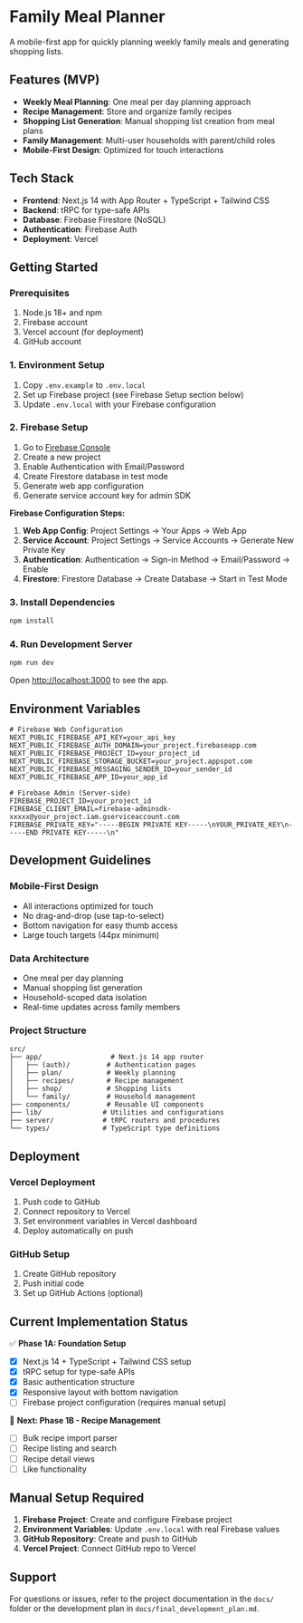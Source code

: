 # Family Meal Planner

A mobile-first app for quickly planning weekly family meals and generating shopping lists.

## Features (MVP)

- **Weekly Meal Planning**: One meal per day planning approach
- **Recipe Management**: Store and organize family recipes
- **Shopping List Generation**: Manual shopping list creation from meal plans
- **Family Management**: Multi-user households with parent/child roles
- **Mobile-First Design**: Optimized for touch interactions

## Tech Stack

- **Frontend**: Next.js 14 with App Router + TypeScript + Tailwind CSS
- **Backend**: tRPC for type-safe APIs
- **Database**: Firebase Firestore (NoSQL)
- **Authentication**: Firebase Auth
- **Deployment**: Vercel

## Getting Started

### Prerequisites

1. Node.js 18+ and npm
2. Firebase account
3. Vercel account (for deployment)
4. GitHub account

### 1. Environment Setup

1. Copy `.env.example` to `.env.local`
2. Set up Firebase project (see Firebase Setup section below)
3. Update `.env.local` with your Firebase configuration

### 2. Firebase Setup

1. Go to [Firebase Console](https://console.firebase.google.com/)
2. Create a new project
3. Enable Authentication with Email/Password
4. Create Firestore database in test mode
5. Generate web app configuration
6. Generate service account key for admin SDK

**Firebase Configuration Steps:**

1. **Web App Config**: Project Settings → Your Apps → Web App
2. **Service Account**: Project Settings → Service Accounts → Generate New Private Key
3. **Authentication**: Authentication → Sign-in Method → Email/Password → Enable
4. **Firestore**: Firestore Database → Create Database → Start in Test Mode

### 3. Install Dependencies

```bash
npm install
```

### 4. Run Development Server

```bash
npm run dev
```

Open [http://localhost:3000](http://localhost:3000) to see the app.

## Environment Variables

```env
# Firebase Web Configuration
NEXT_PUBLIC_FIREBASE_API_KEY=your_api_key
NEXT_PUBLIC_FIREBASE_AUTH_DOMAIN=your_project.firebaseapp.com
NEXT_PUBLIC_FIREBASE_PROJECT_ID=your_project_id
NEXT_PUBLIC_FIREBASE_STORAGE_BUCKET=your_project.appspot.com
NEXT_PUBLIC_FIREBASE_MESSAGING_SENDER_ID=your_sender_id
NEXT_PUBLIC_FIREBASE_APP_ID=your_app_id

# Firebase Admin (Server-side)
FIREBASE_PROJECT_ID=your_project_id
FIREBASE_CLIENT_EMAIL=firebase-adminsdk-xxxxx@your_project.iam.gserviceaccount.com
FIREBASE_PRIVATE_KEY="-----BEGIN PRIVATE KEY-----\nYOUR_PRIVATE_KEY\n-----END PRIVATE KEY-----\n"
```

## Development Guidelines

### Mobile-First Design

- All interactions optimized for touch
- No drag-and-drop (use tap-to-select)
- Bottom navigation for easy thumb access
- Large touch targets (44px minimum)

### Data Architecture

- One meal per day planning
- Manual shopping list generation
- Household-scoped data isolation
- Real-time updates across family members

### Project Structure

```
src/
├── app/                 # Next.js 14 app router
│   ├── (auth)/         # Authentication pages
│   ├── plan/           # Weekly planning
│   ├── recipes/        # Recipe management
│   ├── shop/           # Shopping lists
│   └── family/         # Household management
├── components/         # Reusable UI components
├── lib/               # Utilities and configurations
├── server/            # tRPC routers and procedures
└── types/             # TypeScript type definitions
```

## Deployment

### Vercel Deployment

1. Push code to GitHub
2. Connect repository to Vercel
3. Set environment variables in Vercel dashboard
4. Deploy automatically on push

### GitHub Setup

1. Create GitHub repository
2. Push initial code
3. Set up GitHub Actions (optional)

## Current Implementation Status

✅ **Phase 1A: Foundation Setup**
- [x] Next.js 14 + TypeScript + Tailwind CSS setup
- [x] tRPC setup for type-safe APIs
- [x] Basic authentication structure
- [x] Responsive layout with bottom navigation
- [ ] Firebase project configuration (requires manual setup)

🔄 **Next: Phase 1B - Recipe Management**
- [ ] Bulk recipe import parser
- [ ] Recipe listing and search
- [ ] Recipe detail views
- [ ] Like functionality

## Manual Setup Required

1. **Firebase Project**: Create and configure Firebase project
2. **Environment Variables**: Update `.env.local` with real Firebase values
3. **GitHub Repository**: Create and push to GitHub
4. **Vercel Project**: Connect GitHub repo to Vercel

## Support

For questions or issues, refer to the project documentation in the `docs/` folder or the development plan in `docs/final_development_plan.md`.